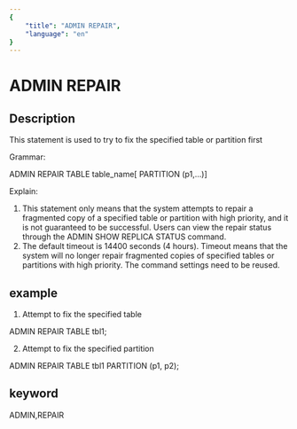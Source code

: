 ```yaml
---
{
    "title": "ADMIN REPAIR",
    "language": "en"
}
---
```


<!-- 
Licensed to the Apache Software Foundation (ASF) under one
or more contributor license agreements.  See the NOTICE file
distributed with this work for additional information
regarding copyright ownership.  The ASF licenses this file
to you under the Apache License, Version 2.0 (the
"License"); you may not use this file except in compliance
with the License.  You may obtain a copy of the License at

  http://www.apache.org/licenses/LICENSE-2.0

Unless required by applicable law or agreed to in writing,
software distributed under the License is distributed on an
"AS IS" BASIS, WITHOUT WARRANTIES OR CONDITIONS OF ANY
KIND, either express or implied.  See the License for the
specific language governing permissions and limitations
under the License.
-->

# ADMIN REPAIR

## Description

This statement is used to try to fix the specified table or partition first

Grammar:

ADMIN REPAIR TABLE table_name[ PARTITION (p1,...)]

Explain:

1. This statement only means that the system attempts to repair a fragmented copy of a specified table or partition with high priority, and it is not guaranteed to be successful. Users can view the repair status through the ADMIN SHOW REPLICA STATUS command.
2. The default timeout is 14400 seconds (4 hours). Timeout means that the system will no longer repair fragmented copies of specified tables or partitions with high priority. The command settings need to be reused.

## example

1. Attempt to fix the specified table

ADMIN REPAIR TABLE tbl1;

2. Attempt to fix the specified partition

ADMIN REPAIR TABLE tbl1 PARTITION (p1, p2);

## keyword

ADMIN,REPAIR
